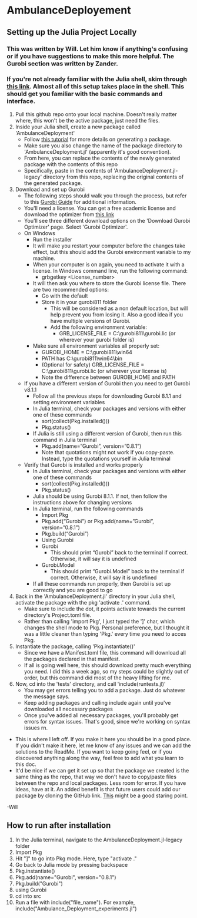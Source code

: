 # AmbulanceDeployement

## Setting up the Julia Project Locally
### This was written by Will.  Let him know if anything's confusing or if you have suggestions to make this more helpful. The Gurobi section was written by Zander.
### If you're not already familiar with the Julia shell, skim through [this link][1].  Almost all of this setup takes place in the shell.  This should get you familiar with the basic commands and interface.
1. Pull this github repo onto your local machine.  Doesn't really matter where, this won't be the active package, just need the files.
2. Inside your Julia shell, create a new package called 'AmbulanceDeployment'
   * Follow [this tutorial][2] for more details on generating a package.
   * Make sure you also change the name of the package directory to 'AmbulanceDeployment.jl' (apparently it's good convention).
   * From here, you can replace the contents of the newly generated package with the contents of this repo
   * Specifically, paste in the contents of 'AmbulanceDeployment.jl-legacy' directory from this repo, replacing the original contents of the generated package.
3. Download and set up Gurobi
    * The following steps should walk you through the process, but refer to this [Gurobi Guide][5] for additional information.
    * You'll need a license.  You can get a free academic license and download the optimizer from [this link][3]
    * You'll see three different download options on the 'Download Gurobi Optimizer' page.  Select 'Gurobi Optimizer'.
    * On Windows
        * Run the installer
        * It will make you restart your computer before the changes take effect, but this should add the Gurobi environment variable to my machine.
        * When your computer is on again, you need to activate it with a license. In Windows command line, run the following command:
            * grbgetkey <License_number>
        * It will then ask you where to store the Gurobi license file. There are two recommended options:
            * Go with the default
            * Store it in your gurobi811 folder
                * This will be considered as a non default location, but will help prevent you from losing it. Also a good idea if you have multiple versions of Gurobi.
                * Add the following environment variable:
                    * GRB_LICENSE_FILE = C:\gurobi811\gurobi.lic (or wherever your gurobi folder is)
        * Make sure all environment variables all properly set:
            * GUROBI_HOME = C:\gurobi811\win64
            * PATH has C:\gurobi811\win64\bin
            * (Optional for safety) GRB_LICENSE_FILE = C:\gurobi811\gurobi.lic (or wherever your license is)
            * Note the difference between GUROBI_HOME and PATH
    * If you have a different version of Gurobi then you need to get Gurobi v8.1.1
        * Follow all the previous steps for downloading Gurobi 8.1.1 and setting environment variables
        * In Julia terminal, check your packages and versions with either one of these commands
            * sort(collect(Pkg.installed()))
            * Pkg.status()
        * If Julia is still using a different version of Gurobi, then run this command in Julia terminal
            * Pkg.add(name=”Gurobi”, version=”0.8.1”)
            * Note that quotations might not work if you copy-paste. Instead, type the quotations yourself in Julia terminal
    * Verify that Gurobi is installed and works properly
        * In Julia terminal, check your packages and versions with either one of these commands
            * sort(collect(Pkg.installed()))
            * Pkg.status()
        * Julia should be using Gurobi 8.1.1. If not, then follow the instructions above for changing versions
        * In Julia terminal, run the following commands
            * Import Pkg
            * Pkg.add(“Gurobi”) or Pkg.add(name=”Gurobi”, version=”0.8.1”)
            * Pkg.build(“Gurobi”)
            * Using Gurobi
            * Gurobi
                * This should print “Gurobi” back to the terminal if correct. Otherwise, it will say it is undefined
            * Gurobi.Model
                * This should print “Gurobi.Model” back to the terminal if correct. Otherwise, it will say it is undefined
        * If all these commands run properly, then Gurobi is set up correctly and you are good to go
4. Back in the 'AmbulanceDeployment.jl' directory in your Julia shell, activate the package with the pkg 'activate .' command.  
    * Make sure to include the dot, it points activate towards the current directory's Project.toml file.  
    * Rather than calling 'import Pkg', I just typed the ']' char, which changes the shell mode to Pkg.  Personal preference, but I thought it was a little cleaner than typing 'Pkg.' every time you need to acces Pkg. 
5. Instantiate the package, calling 'Pkg.instantiate()'
    * Since we have a Manifest.toml file, this command will download all the packages declared in that manifest.
    * If all is going well here, this should download pretty much everything you need.  I did this a week ago, so my steps could be slightly out of order, but this command did most of the heavy lifting for me.
6. Now, cd into the 'tests' directory, and call 'include(runtests.jl)'
    * You may get errors telling you to add a package.  Just do whatever the message says.
    * Keep adding packages and calling include again until you've downloaded all necessary packages
    * Once you've added all necessary packages, you'll probably get errors for syntax issues.  That's good, since we're working on syntax issues rn.

* This is where I left off.  If you make it here you should be in a good place.  If you didn't make it here, let me know of any issues and we can add the solutions to the ReadMe.  If you want to keep going feel, or if you discovered anything along the way, feel free to add what you learn to this doc.
* It'd be nice if we can get it set up so that the package we created is the same thing as the repo, that way we don't have to copy/paste files between the repo and local packages.  Less room for error.  If you have ideas, have at it.  An added benefit is that future users could add our package by cloning the GitHub link. [This][4] might be a good staring point.

-Will

## How to run after installation
1. In the Julia terminal, navigate to the AmbulanceDeployment.jl-legacy folder
2. Import Pkg
3. Hit "]" to go into Pkg mode. Here, type "activate ."
4. Go back to Julia mode by pressing backspace
5. Pkg.instantiate()
6. Pkg.add(name="Gurobi", version="0.8.1")
7. Pkg.build("Gurobi")
8. using Gurobi
9. cd into src
10. Run a file with include("file_name"). For example, include("Ambulance_Deployment_experiments.jl")


[1]: https://docs.julialang.org/en/v1/stdlib/REPL/
[2]: https://julialang.github.io/Pkg.jl/v1/creating-packages/
[3]: https://www.gurobi.com/academia/academic-program-and-licenses/
[4]: http://ucidatascienceinitiative.github.io/IntroToJulia/Html/GithubIntroduction
[5]: https://www.gurobi.com/wp-content/plugins/hd_documentations/content/pdf/quickstart_windows_8.1.pdf
